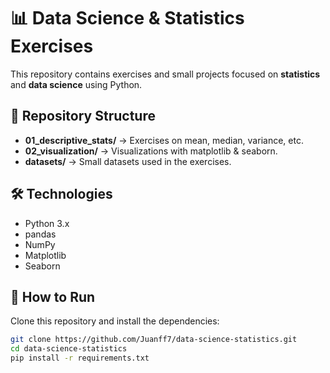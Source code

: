 # 📊 Data Science & Statistics Exercises

This repository contains exercises and small projects focused on **statistics** and **data science** using Python.  

## 📂 Repository Structure
- **01_descriptive_stats/** → Exercises on mean, median, variance, etc.
- **02_visualization/** → Visualizations with matplotlib & seaborn.
- **datasets/** → Small datasets used in the exercises.

## 🛠️ Technologies
- Python 3.x
- pandas
- NumPy
- Matplotlib
- Seaborn

## 🚀 How to Run
Clone this repository and install the dependencies:

```bash
git clone https://github.com/Juanff7/data-science-statistics.git
cd data-science-statistics
pip install -r requirements.txt

